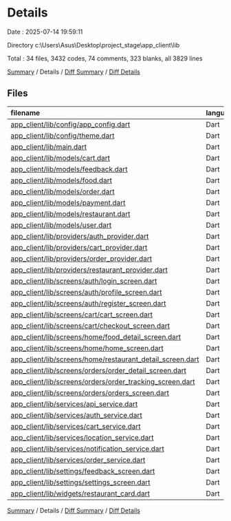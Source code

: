 # Details

Date : 2025-07-14 19:59:11

Directory c:\\Users\\Asus\\Desktop\\project_stage\\app_client\\lib

Total : 34 files,  3432 codes, 74 comments, 323 blanks, all 3829 lines

[Summary](results.md) / Details / [Diff Summary](diff.md) / [Diff Details](diff-details.md)

## Files
| filename | language | code | comment | blank | total |
| :--- | :--- | ---: | ---: | ---: | ---: |
| [app\_client/lib/config/app\_config.dart](/app_client/lib/config/app_config.dart) | Dart | 13 | 2 | 3 | 18 |
| [app\_client/lib/config/theme.dart](/app_client/lib/config/theme.dart) | Dart | 24 | 0 | 3 | 27 |
| [app\_client/lib/main.dart](/app_client/lib/main.dart) | Dart | 53 | 1 | 7 | 61 |
| [app\_client/lib/models/cart.dart](/app_client/lib/models/cart.dart) | Dart | 151 | 11 | 26 | 188 |
| [app\_client/lib/models/feedback.dart](/app_client/lib/models/feedback.dart) | Dart | 192 | 14 | 29 | 235 |
| [app\_client/lib/models/food.dart](/app_client/lib/models/food.dart) | Dart | 178 | 3 | 19 | 200 |
| [app\_client/lib/models/order.dart](/app_client/lib/models/order.dart) | Dart | 335 | 14 | 33 | 382 |
| [app\_client/lib/models/payment.dart](/app_client/lib/models/payment.dart) | Dart | 0 | 0 | 1 | 1 |
| [app\_client/lib/models/restaurant.dart](/app_client/lib/models/restaurant.dart) | Dart | 66 | 0 | 6 | 72 |
| [app\_client/lib/models/user.dart](/app_client/lib/models/user.dart) | Dart | 78 | 0 | 8 | 86 |
| [app\_client/lib/providers/auth\_provider.dart](/app_client/lib/providers/auth_provider.dart) | Dart | 145 | 1 | 25 | 171 |
| [app\_client/lib/providers/cart\_provider.dart](/app_client/lib/providers/cart_provider.dart) | Dart | 104 | 4 | 17 | 125 |
| [app\_client/lib/providers/order\_provider.dart](/app_client/lib/providers/order_provider.dart) | Dart | 0 | 0 | 1 | 1 |
| [app\_client/lib/providers/restaurant\_provider.dart](/app_client/lib/providers/restaurant_provider.dart) | Dart | 0 | 0 | 1 | 1 |
| [app\_client/lib/screens/auth/login\_screen.dart](/app_client/lib/screens/auth/login_screen.dart) | Dart | 324 | 4 | 19 | 347 |
| [app\_client/lib/screens/auth/profile\_screen.dart](/app_client/lib/screens/auth/profile_screen.dart) | Dart | 0 | 0 | 1 | 1 |
| [app\_client/lib/screens/auth/register\_screen.dart](/app_client/lib/screens/auth/register_screen.dart) | Dart | 428 | 2 | 22 | 452 |
| [app\_client/lib/screens/cart/cart\_screen.dart](/app_client/lib/screens/cart/cart_screen.dart) | Dart | 358 | 0 | 13 | 371 |
| [app\_client/lib/screens/cart/checkout\_screen.dart](/app_client/lib/screens/cart/checkout_screen.dart) | Dart | 0 | 0 | 1 | 1 |
| [app\_client/lib/screens/home/food\_detail\_screen.dart](/app_client/lib/screens/home/food_detail_screen.dart) | Dart | 0 | 0 | 1 | 1 |
| [app\_client/lib/screens/home/home\_screen.dart](/app_client/lib/screens/home/home_screen.dart) | Dart | 146 | 3 | 12 | 161 |
| [app\_client/lib/screens/home/restaurant\_detail\_screen.dart](/app_client/lib/screens/home/restaurant_detail_screen.dart) | Dart | 384 | 5 | 23 | 412 |
| [app\_client/lib/screens/orders/order\_detail\_screen.dart](/app_client/lib/screens/orders/order_detail_screen.dart) | Dart | 0 | 0 | 1 | 1 |
| [app\_client/lib/screens/orders/order\_tracking\_screen.dart](/app_client/lib/screens/orders/order_tracking_screen.dart) | Dart | 0 | 0 | 1 | 1 |
| [app\_client/lib/screens/orders/orders\_screen.dart](/app_client/lib/screens/orders/orders_screen.dart) | Dart | 0 | 0 | 1 | 1 |
| [app\_client/lib/services/api\_service.dart](/app_client/lib/services/api_service.dart) | Dart | 74 | 0 | 12 | 86 |
| [app\_client/lib/services/auth\_service.dart](/app_client/lib/services/auth_service.dart) | Dart | 44 | 0 | 10 | 54 |
| [app\_client/lib/services/cart\_service.dart](/app_client/lib/services/cart_service.dart) | Dart | 0 | 0 | 1 | 1 |
| [app\_client/lib/services/location\_service.dart](/app_client/lib/services/location_service.dart) | Dart | 0 | 0 | 1 | 1 |
| [app\_client/lib/services/notification\_service.dart](/app_client/lib/services/notification_service.dart) | Dart | 0 | 0 | 1 | 1 |
| [app\_client/lib/services/order\_service.dart](/app_client/lib/services/order_service.dart) | Dart | 0 | 0 | 1 | 1 |
| [app\_client/lib/settings/feedback\_screen.dart](/app_client/lib/settings/feedback_screen.dart) | Dart | 0 | 0 | 1 | 1 |
| [app\_client/lib/settings/settings\_screen.dart](/app_client/lib/settings/settings_screen.dart) | Dart | 0 | 0 | 1 | 1 |
| [app\_client/lib/widgets/restaurant\_card.dart](/app_client/lib/widgets/restaurant_card.dart) | Dart | 335 | 10 | 21 | 366 |

[Summary](results.md) / Details / [Diff Summary](diff.md) / [Diff Details](diff-details.md)